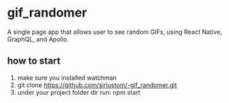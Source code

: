 # gif_randomer
A single page app that allows user to see random GIFs, using React Native, GraphQL, and Apollo.
## how to start
1. make sure you installed watchman
2. git clone https://github.com/siriustom/-gif_randomer.git
3. under your project folder dir run: npm start
